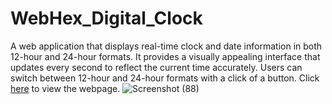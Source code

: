 # WebHex_Digital_Clock
 A web application that displays real-time clock and date information in both 12-hour and 24-hour formats. It provides a visually appealing interface that updates every second to reflect the current time accurately. Users can switch between 12-hour and 24-hour formats with a click of a button.
Click [here](https://jackspar45.github.io/WebHex_Digital_Clock/) to view the webpage.
![Screenshot (88)](https://github.com/JackSpar45/WebHex_Digital_Clock/assets/118149520/e84008ec-334c-4c58-9cb5-c7ce0acd9a0d)
